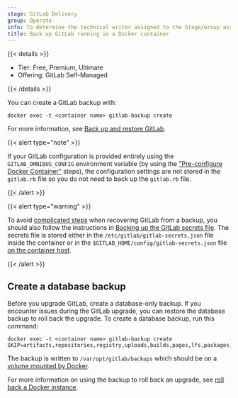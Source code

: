 ```yaml
---
stage: GitLab Delivery
group: Operate
info: To determine the technical writer assigned to the Stage/Group associated with this page, see https://handbook.gitlab.com/handbook/product/ux/technical-writing/#assignments
title: Back up GitLab running in a Docker container
---
```


{{< details >}}

- Tier: Free, Premium, Ultimate
- Offering: GitLab Self-Managed

{{< /details >}}

You can create a GitLab backup with:

```shell
docker exec -t <container name> gitlab-backup create
```

For more information, see [Back up and restore GitLab](../../administration/backup_restore/_index.md).

{{< alert type="note" >}}

If your GitLab configuration is provided entirely using the `GITLAB_OMNIBUS_CONFIG` environment variable
(by using the ["Pre-configure Docker Container"](configuration.md#pre-configure-docker-container) steps),
the configuration settings are not stored in the `gitlab.rb` file so you do not need
to back up the `gitlab.rb` file.

{{< /alert >}}

{{< alert type="warning" >}}

To avoid [complicated steps](../../administration/backup_restore/troubleshooting_backup_gitlab.md#when-the-secrets-file-is-lost) when recovering
GitLab from a backup, you should also follow the instructions in
[Backing up the GitLab secrets file](../../administration/backup_restore/backup_gitlab.md#storing-configuration-files).
The secrets file is stored either in the `/etc/gitlab/gitlab-secrets.json` file inside the container or in the
`$GITLAB_HOME/config/gitlab-secrets.json` file [on the container host](installation.md#create-a-directory-for-the-volumes).

{{< /alert >}}

## Create a database backup

Before you upgrade GitLab, create a database-only backup. If you encounter issues during the GitLab upgrade, you can restore the database backup to roll back the upgrade. To create a database backup, run this command:

```shell
docker exec -t <container name> gitlab-backup create SKIP=artifacts,repositories,registry,uploads,builds,pages,lfs,packages,terraform_state
```

The backup is written to `/var/opt/gitlab/backups` which should be on a
[volume mounted by Docker](installation.md#create-a-directory-for-the-volumes).

For more information on using the backup to roll back an upgrade, see
[roll back a Docker instance](../../update/package/downgrade.md#roll-back-a-docker-instance).
